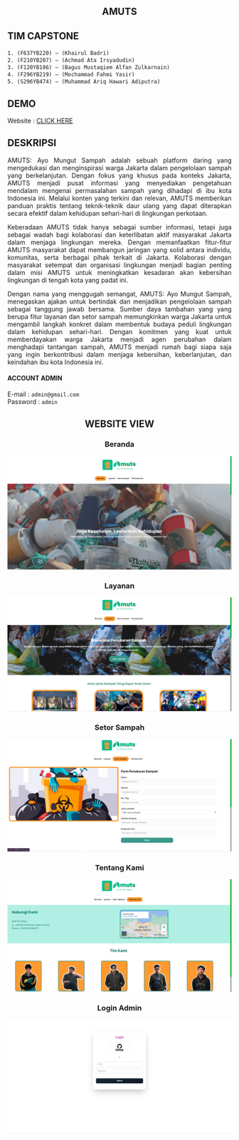 <div align="center">

## AMUTS

</div>

## TIM CAPSTONE
```
1. (F637YB220) – (Khairul Badri) 
2. (F210YB207) – (Achmad Ata Irsyadudin) 
3. (F120YB186) – (Bagus Mustaqiem Alfan Zulkarnain) 
4. (F296YB219) – (Mochammad Fahmi Yasir) 
5. (S296YB474) – (Muhammad Ariq Hawari Adiputra) 
```

## DEMO 
 
Website : [CLICK HERE](https://www.figma.com/file/C4GtSbrKxHvdpBpHNgSbst/AMUTS?type=design&node-id=2-2&mode=design&t=kA9UVuNIi89JdahR-0)

## DESKRIPSI

<div align="justify">

AMUTS: Ayo Mungut Sampah adalah sebuah platform daring yang mengedukasi dan menginspirasi warga Jakarta dalam pengelolaan sampah yang berkelanjutan. Dengan fokus yang khusus pada konteks Jakarta, AMUTS menjadi pusat informasi yang menyediakan pengetahuan mendalam mengenai permasalahan sampah yang dihadapi di ibu kota Indonesia ini. Melalui konten yang terkini dan relevan, AMUTS memberikan panduan praktis tentang teknik-teknik daur ulang yang dapat diterapkan secara efektif dalam kehidupan sehari-hari di lingkungan perkotaan.

Keberadaan AMUTS tidak hanya sebagai sumber informasi, tetapi juga sebagai wadah bagi kolaborasi dan keterlibatan aktif masyarakat Jakarta dalam menjaga lingkungan mereka. Dengan memanfaatkan fitur-fitur AMUTS masyarakat dapat membangun jaringan yang solid antara individu, komunitas, serta berbagai pihak terkait di Jakarta. Kolaborasi dengan masyarakat setempat dan organisasi lingkungan menjadi bagian penting dalam misi AMUTS untuk meningkatkan kesadaran akan kebersihan lingkungan di tengah kota yang padat ini.

Dengan nama yang menggugah semangat, AMUTS: Ayo Mungut Sampah, menegaskan ajakan untuk bertindak dan menjadikan pengelolaan sampah sebagai tanggung jawab bersama. Sumber daya tambahan yang yang berupa fitur layanan dan setor sampah memungkinkan warga Jakarta untuk mengambil langkah konkret dalam membentuk budaya peduli lingkungan dalam kehidupan sehari-hari. Dengan komitmen yang kuat untuk memberdayakan warga Jakarta menjadi agen perubahan dalam menghadapi tantangan sampah, AMUTS menjadi rumah bagi siapa saja yang ingin berkontribusi dalam menjaga kebersihan, keberlanjutan, dan keindahan ibu kota Indonesia ini.

</div>

#### ACCOUNT ADMIN
E-mail : ```admin@gmail.com```<br>
Password : ```admin```
<div align="center">
  
## WEBSITE VIEW

### Beranda
![Halooo](https://github.com/ariqhwari/AMUTS/blob/main/public/img/beranda.png)
### Layanan
![Halooo](https://github.com/ariqhwari/AMUTS/blob/main/public/img/layanan.png)
### Setor Sampah
![Halooo](https://github.com/ariqhwari/AMUTS/blob/main/public/img/setor.png)
### Tentang Kami
![Halooo](https://github.com/ariqhwari/AMUTS/blob/main/public/img/tentang.png)
### Login Admin
![Halooo](https://github.com/ariqhwari/AMUTS/blob/main/public/img/login.png)


</div>
